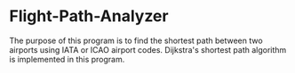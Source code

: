 # Flight-Path-Analyzer
The purpose of this program is to find the shortest path between two airports using IATA or ICAO airport codes. Dijkstra's shortest path algorithm is implemented in this program.
